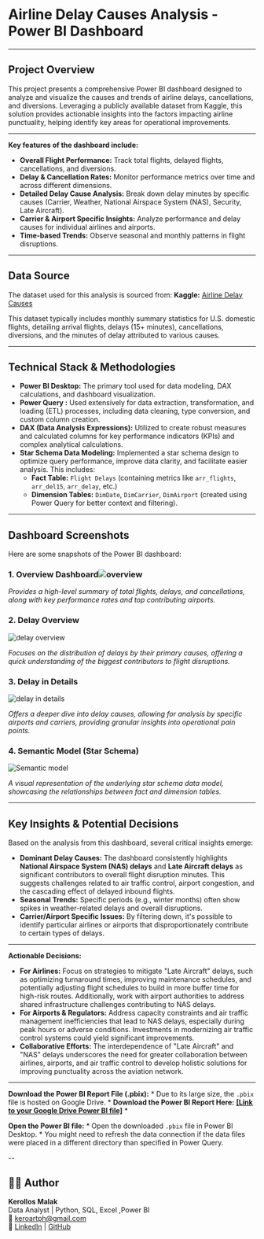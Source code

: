 # Airline Delay Causes Analysis - Power BI Dashboard
---

## Project Overview

This project presents a comprehensive Power BI dashboard designed to analyze and visualize the causes and trends of airline delays, cancellations, and diversions. Leveraging a publicly available dataset from Kaggle, this solution provides actionable insights into the factors impacting airline punctuality, helping identify key areas for operational improvements.

---

**Key features of the dashboard include:**

* **Overall Flight Performance:** Track total flights, delayed flights, cancellations, and diversions.
* **Delay & Cancellation Rates:** Monitor performance metrics over time and across different dimensions.
* **Detailed Delay Cause Analysis:** Break down delay minutes by specific causes (Carrier, Weather, National Airspace System (NAS), Security, Late Aircraft).
* **Carrier & Airport Specific Insights:** Analyze performance and delay causes for individual airlines and airports.
* **Time-based Trends:** Observe seasonal and monthly patterns in flight disruptions.

---

## Data Source

The dataset used for this analysis is sourced from:
**Kaggle:** [Airline Delay Causes](https://www.kaggle.com/datasets/giovamata/airlinedelaycauses)

This dataset typically includes monthly summary statistics for U.S. domestic flights, detailing arrival flights, delays (15+ minutes), cancellations, diversions, and the minutes of delay attributed to various causes.

---

## Technical Stack & Methodologies

* **Power BI Desktop:** The primary tool used for data modeling, DAX calculations, and dashboard visualization.
* **Power Query :** Used extensively for data extraction, transformation, and loading (ETL) processes, including data cleaning, type conversion, and custom column creation.
* **DAX (Data Analysis Expressions):** Utilized to create robust measures and calculated columns for key performance indicators (KPIs) and complex analytical calculations.
* **Star Schema Data Modeling:** Implemented a star schema design to optimize query performance, improve data clarity, and facilitate easier analysis. This includes:
    * **Fact Table:** `Flight Delays` (containing metrics like `arr_flights`, `arr_del15`, `arr_delay`, etc.)
    * **Dimension Tables:** `DimDate`, `DimCarrier`, `DimAirport` (created using Power Query for better context and filtering).

---

## Dashboard Screenshots

Here are some snapshots of the Power BI dashboard:

### 1. Overview Dashboard![overview](https://github.com/user-attachments/assets/9cc9fa77-11f0-402b-b3de-fba8a7ca15f8)

*Provides a high-level summary of total flights, delays, and cancellations, along with key performance rates and top contributing airports.*

### 2. Delay Overview
![delay overview](https://github.com/user-attachments/assets/be5b4747-74b8-4dbc-92a0-80914a33596b)


*Focuses on the distribution of delays by their primary causes, offering a quick understanding of the biggest contributors to flight disruptions.*

### 3. Delay in Details
![delay in details](https://github.com/user-attachments/assets/06a713df-7a8c-44d5-b104-524434c177e4)

*Offers a deeper dive into delay causes, allowing for analysis by specific airports and carriers, providing granular insights into operational pain points.*

### 4. Semantic Model (Star Schema)
![Semantic model](https://github.com/user-attachments/assets/ac8cc865-36a5-47ad-b459-156d5f49fbc9)

*A visual representation of the underlying star schema data model, showcasing the relationships between fact and dimension tables.*

---

## Key Insights & Potential Decisions

Based on the analysis from this dashboard, several critical insights emerge:

* **Dominant Delay Causes:** The dashboard consistently highlights **National Airspace System (NAS) delays** and **Late Aircraft delays** as significant contributors to overall flight disruption minutes. This suggests challenges related to air traffic control, airport congestion, and the cascading effect of delayed inbound flights.
* **Seasonal Trends:** Specific periods (e.g., winter months) often show spikes in weather-related delays and overall disruptions.
* **Carrier/Airport Specific Issues:** By filtering down, it's possible to identify particular airlines or airports that disproportionately contribute to certain types of delays.

---

**Actionable Decisions:**

* **For Airlines:** Focus on strategies to mitigate "Late Aircraft" delays, such as optimizing turnaround times, improving maintenance schedules, and potentially adjusting flight schedules to build in more buffer time for high-risk routes. Additionally, work with airport authorities to address shared infrastructure challenges contributing to NAS delays.
* **For Airports & Regulators:** Address capacity constraints and air traffic management inefficiencies that lead to NAS delays, especially during peak hours or adverse conditions. Investments in modernizing air traffic control systems could yield significant improvements.
* **Collaborative Efforts:** The interdependence of "Late Aircraft" and "NAS" delays underscores the need for greater collaboration between airlines, airports, and air traffic control to develop holistic solutions for improving punctuality across the aviation network.

---
**Download the Power BI Report File (.pbix):**
    * Due to its large size, the `.pbix` file is hosted on Google Drive.
    * **Download the Power BI Report Here:** [**[Link to your Google Drive Power BI file]**](https://drive.google.com/drive/folders/1O7U-3OMSH1igK_TnY2vhVYEFNrNI4cqL?usp=drive_link)
        * 

**Open the Power BI file:**
    * Open the downloaded `.pbix` file in Power BI Desktop.
    * You might need to refresh the data connection if the data files were placed in a different directory than specified in Power Query.

--

## 🧑‍💻 Author

**Kerollos Malak**  
Data Analyst  | Python, SQL, Excel ,Power BI  
📧 keroartph@gmail.com  
🔗 [LinkedIn](https://www.linkedin.com/in/kerollos-malak-207998211/) | [GitHub](https://github.com/KerollosMalak)
